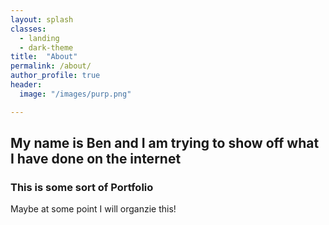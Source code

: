 ```yaml
---
layout: splash
classes:
  - landing
  - dark-theme
title:  "About"
permalink: /about/
author_profile: true
header:
  image: "/images/purp.png"

---
```


## My name is Ben and I am trying to show off what I have done on the internet

### This is some sort of Portfolio

Maybe at some point I will organzie this! 
